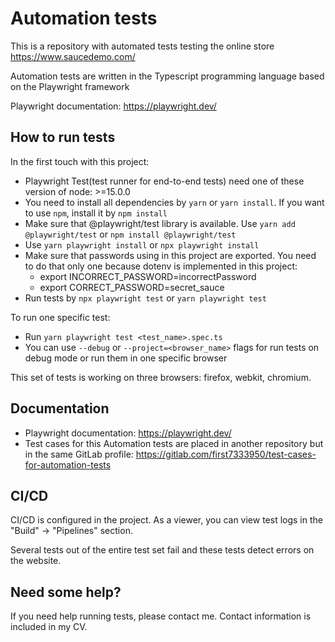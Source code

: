 # Automation tests


This is a repository with automated tests testing the online store https://www.saucedemo.com/

Automation tests are written in the Typescript programming language based on the Playwright framework

Playwright documentation: https://playwright.dev/


## How to run tests

In the first touch with this project:

- Playwright Test(test runner for end-to-end tests) need one of these version of node: >=15.0.0
- You need to install all dependencies by `yarn` or `yarn install`. If you want to use `npm`, install it by `npm install`
- Make sure that @playwright/test library is available. Use `yarn add @playwright/test` or `npm install @playwright/test` 
- Use `yarn playwright install` or `npx playwright install`
- Make sure that passwords using in this project are exported. You need to do that only one because dotenv is implemented in this project:
    - export INCORRECT_PASSWORD=incorrectPassword
    - export CORRECT_PASSWORD=secret_sauce
- Run tests by `npx playwright test` or `yarn playwright test`  

To run one specific test:

- Run `yarn playwright test <test_name>.spec.ts`
- You can use `--debug` or `--project=<browser_name>` flags for run tests on debug mode or run them in one specific browser

This set of tests is working on three browsers: firefox, webkit, chromium.

## Documentation

- Playwright documentation: https://playwright.dev/
- Test cases for this Automation tests are placed in another repository but in the same GitLab profile: https://gitlab.com/first7333950/test-cases-for-automation-tests

## CI/CD

CI/CD is configured in the project. As a viewer, you can view test logs in the "Build" -> "Pipelines" section. 

Several tests out of the entire test set fail and these tests detect errors on the website.

## Need some help?

If you need help running tests, please contact me. Contact information is included in my CV.

